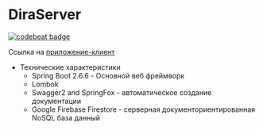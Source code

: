 # DiraServer
[![codebeat badge](https://codebeat.co/badges/484c60d4-0124-449c-b1cf-fd0fbe422627)](https://codebeat.co/projects/github-com-albatovk-simpriser-master)

Ссылка на [приложение-клиент](https://github.com/AlbatovK/Dira) 
* Технические характеристики
  * Spring Boot 2.6.6 - Основной веб фреймворк  
  * Lombok
  * Swagger2 and SpringFox - автоматическое создание документации 
  * Google Firebase Firestore - серверная документориентированная NoSQL база данный
